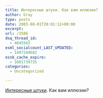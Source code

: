 ```yaml
---
title: Интересные штуки. Как вам иллюзии?
author: Gray
type: posts
date: 2003-08-01T20:01:12+00:00
excerpt:
url: /3586
dsq_thread_id:
  - 4045563
esml_socialcount_LAST_UPDATED:
  - 1497244682
essb_cache_expire:
  - 1601739735
categories:
  - Uncategorized

---
```








<a href="http://www.well.com/user/jimg/stereo/stereo_list.html" target="_blank">Интересные штуки</a>. Как вам иллюзии?